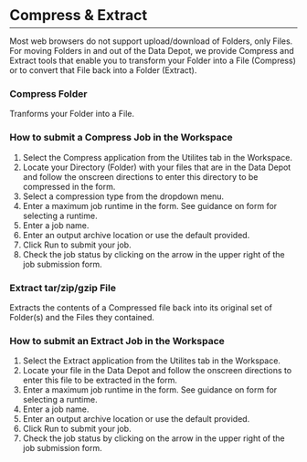 <h3 style="font-size: 25px; margin-bottom: 7px;">Compress &amp; Extract</h3>

<hr style="margin-top: 0px;">

Most web browsers do not support upload/download of Folders, only Files. For moving Folders in and out of the Data Depot, we provide Compress and Extract tools that enable you to transform your Folder into a File (Compress) or to convert that File back into a Folder (Extract).

<h3>Compress Folder</h3>

Tranforms your Folder into a File.

<h3>How to submit a Compress Job in the Workspace</h3>

<ol>
	<li>Select the Compress application from the Utilites tab in the Workspace.</li>
	<li>Locate your Directory (Folder) with your files that are in the Data Depot and follow the onscreen directions to enter this directory to be compressed in the form.</li>
	<li>Select a compression type from the dropdown menu.</li>
	<li>Enter a maximum job runtime in the form. See guidance on form for selecting a runtime.</li>
	<li>Enter a job name.</li>
	<li>Enter an output archive location or use the default provided.</li>
	<li>Click Run to submit your job.</li>
	<li>Check the job status by clicking on the arrow in the upper right of the job submission form.</li>
</ol>

<h3>Extract tar/zip/gzip File</h3>

Extracts the contents of a Compressed file back into its original set of Folder(s) and the Files they contained.

<h3>How to submit an Extract Job in the Workspace</h3>

<ol>
	<li>Select the Extract application from the Utilites tab in the Workspace.</li>
	<li>Locate your file in the Data Depot and follow the onscreen directions to enter this file to be extracted in the form.</li>
	<li>Enter a maximum job runtime in the form. See guidance on form for selecting a runtime.</li>
	<li>Enter a job name.</li>
	<li>Enter an output archive location or use the default provided.</li>
	<li>Click Run to submit your job.</li>
	<li>Check the job status by clicking on the arrow in the upper right of the job submission form.</li>
</ol>

